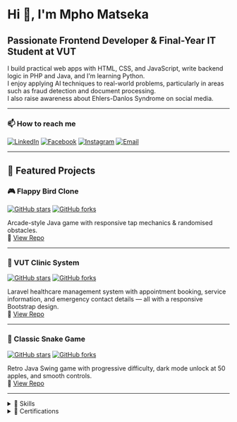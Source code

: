 # Hi 👋, I'm Mpho Matseka

## Passionate Frontend Developer & Final-Year IT Student at VUT
I build practical web apps with HTML, CSS, and JavaScript, write backend logic in PHP and Java, and I’m learning Python.  
I enjoy applying AI techniques to real-world problems, particularly in areas such as fraud detection and document processing.  
I also raise awareness about Ehlers-Danlos Syndrome on social media.


---

### 📫 How to reach me
[![LinkedIn](https://img.shields.io/badge/LinkedIn-Mpho%20Matseka-blue?style=flat&logo=linkedin)](https://linkedin.com/in/mphomatseka)
[![Facebook](https://img.shields.io/badge/Facebook-EDS%20Boy-blue?style=flat&logo=facebook)](https://fb.com/officialehlersdanlosboy)
[![Instagram](https://img.shields.io/badge/Instagram-@mphomatseka-purple?style=flat&logo=instagram)](https://instagram.com/mphomatseka)
[![Email](https://img.shields.io/badge/Email-ehlersdanlosboy%40gmail.com-red?style=flat&logo=gmail)](mailto:ehlersdanlosboy@gmail.com)

---

## 🚀 Featured Projects

### 🎮 Flappy Bird Clone
[![GitHub stars](https://img.shields.io/github/stars/edsboys/Flappy-Bird?style=social)](https://github.com/edsboys/Flappy-Bird)
[![GitHub forks](https://img.shields.io/github/forks/edsboys/Flappy-Bird?style=social)](https://github.com/edsboys/Flappy-Bird)  

Arcade-style Java game with responsive tap mechanics & randomised obstacles.  
🔗 [View Repo](https://github.com/edsboys/Flappy-Bird)

---

### 🏥 VUT Clinic System
[![GitHub stars](https://img.shields.io/github/stars/edsboys/vut-clinic-system?style=social)](https://github.com/edsboys/vut-clinic-system)
[![GitHub forks](https://img.shields.io/github/forks/edsboys/vut-clinic-system?style=social)](https://github.com/edsboys/vut-clinic-system)  

Laravel healthcare management system with appointment booking, service information, and emergency contact details — all with a responsive Bootstrap design.  
🔗 [View Repo](https://github.com/edsboys/vut-clinic-system)

---

### 🐍 Classic Snake Game
[![GitHub stars](https://img.shields.io/github/stars/edsboys/Classic-Snake-Game?style=social)](https://github.com/edsboys/Classic-Snake-Game)
[![GitHub forks](https://img.shields.io/github/forks/edsboys/Classic-Snake-Game?style=social)](https://github.com/edsboys/Classic-Snake-Game)  

Retro Java Swing game with progressive difficulty, dark mode unlock at 50 apples, and smooth controls.  
🔗 [View Repo](https://github.com/edsboys/Classic-Snake-Game)

---

<details>
<summary>🧰 Skills</summary>

**Languages:**  
<div align="left">
  <img src="https://cdn.jsdelivr.net/gh/devicons/devicon/icons/javascript/javascript-original.svg" height="30" alt="JavaScript" />
  <img width="12" />
  <img src="https://cdn.jsdelivr.net/gh/devicons/devicon/icons/html5/html5-original.svg" height="30" alt="HTML5" />
  <img width="12" />
  <img src="https://cdn.jsdelivr.net/gh/devicons/devicon/icons/css3/css3-original.svg" height="30" alt="CSS3" />
  <img width="12" />
  <img src="https://cdn.jsdelivr.net/gh/devicons/devicon/icons/python/python-original.svg" height="30" alt="Python" />
  <img width="12" />
  <img src="https://cdn.jsdelivr.net/gh/devicons/devicon/icons/java/java-original.svg" height="30" alt="Java" />
  <img width="12" />
  <img src="https://cdn.jsdelivr.net/gh/devicons/devicon/icons/visualbasic/visualbasic-original.svg" height="30" alt="Visual Basic" />
  <img width="12" />
  <img src="https://cdn.jsdelivr.net/gh/devicons/devicon/icons/php/php-original.svg" height="30" alt="PHP" />
</div>

**Frontend:**  
<div align ="left"> 
  <img src = "https://img.icons8.com/?size=100&id=24756&format=png&color=000000" height ="30" alt="Responsive layouts">
  <img width="12" />
  <img src="https://cdn.jsdelivr.net/gh/devicons/devicon/icons/javascript/javascript-original.svg" height="30" alt="JavaScript" />
  <img width="12" />
</div>

**Backend & Frameworks:**  
<div align="left">
  <img src="https://cdn.jsdelivr.net/gh/devicons/devicon/icons/laravel/laravel-original.svg" height="30" alt="Laravel" />
</div>

**Databases:**  
<div align="left">
  <img src="https://cdn.jsdelivr.net/gh/devicons/devicon/icons/mysql/mysql-original.svg" height="30" alt="MySQL" />
  <img width="12" />
  <img src="https://cdn.jsdelivr.net/gh/devicons/devicon/icons/oracle/oracle-original.svg" height="30" alt="Oracle" />
</div>

**Testing:**  
<div align="left">
  <img src="https://img.shields.io/badge/JUnit-testing-blue?logo=JUnit&logoColor=white" height="30" alt="JUnit" />
</div>

**Tools & IDEs:**  
<div align="left">
  <img src="https://cdn.jsdelivr.net/gh/devicons/devicon/icons/git/git-original.svg" height="30" alt="Git" />
  <img width="12" />
  <img src="https://cdn.jsdelivr.net/gh/devicons/devicon/icons/github/github-original.svg" height="30" alt="GitHub" />
  <img width="12" />
  <img src="https://cdn.jsdelivr.net/gh/devicons/devicon/icons/visualstudio/visualstudio-original.svg" height="30" alt="Visual Studio" />
  <img width="12" />
  <img src="https://cdn.jsdelivr.net/gh/devicons/devicon/icons/vscode/vscode-original.svg" height="30" alt="VS Code" />
</div>

</details>


<details>
<summary>🏅 Certifications</summary>

- Full Stack Development — IT Varsity, Jul 2025  
- Intro to Cybersecurity — Cisco, Jul 2025  
- OCI 2025 AI Foundations Associate — Oracle, Jul 2025 (expires Jul 2027)  
- CCNAv7 Intro to Networks — Cisco, Dec 2023  
</details>

